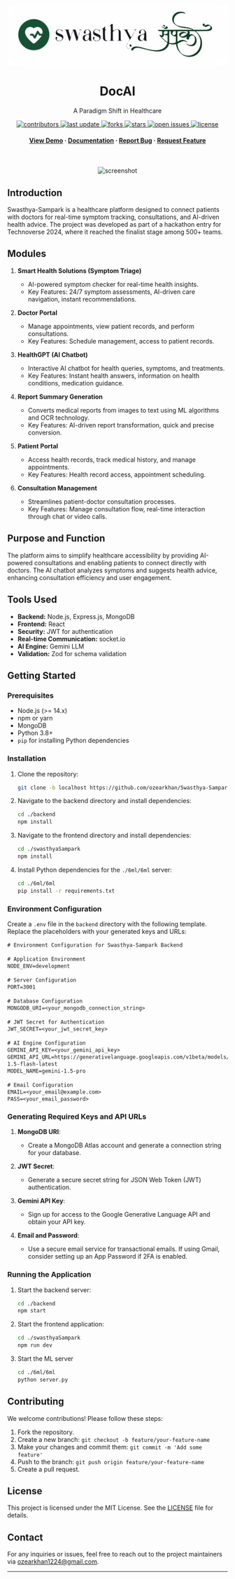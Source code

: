 <br/>
<div align="center">

  <img src="swasthyaSampark/public/assets/swasthya%20sampark%20readme.svg" alt="logo" width="auto" height="auto" />
  <h1>DocAI</h1>

  <p>
    A Paradigm Shift in Healthcare
  </p>


<!-- Badges -->
<p>
  <a href="https://github.com/ozearkhan/Swasthya-Sampark/graphs/contributors">
    <img src="https://img.shields.io/github/contributors/ozearkhan/Swasthya-Sampark" alt="contributors" />
  </a>
  <a href="">
    <img src="https://img.shields.io/github/last-commit/ozearkhan/Swasthya-Sampark" alt="last update" />
  </a>
  <a href="https://github.com/ozearkhan/Swasthya-Sampark/network/members">
    <img src="https://img.shields.io/github/forks/ozearkhan/Swasthya-Sampark" alt="forks" />
  </a>
  <a href="https://github.com/ozearkhan/Swasthya-Sampark/stargazers">
    <img src="https://img.shields.io/github/stars/ozearkhan/Swasthya-Sampark" alt="stars" />
  </a>
  <a href="https://github.com/ozearkhan/Swasthya-Sampark/issues/">
    <img src="https://img.shields.io/github/issues/ozearkhan/Swasthya-Sampark" alt="open issues" />
  </a>
  <a href="https://github.com/ozearkhan/Swasthya-Sampark/blob/master/LICENSE.txt">
    <img src="https://img.shields.io/github/license/ozearkhan/Swasthya-Sampark" alt="license" />
  </a>
</p>

<h4>
    <a href="https://drive.google.com/file/d/1v0I85PBp8XpNoFWS9Z-NxnL2xfkxgz2L/view?usp=sharing">View Demo</a>
  <span> · </span>
    <a href="https://github.com/ozearkhan/Swasthya-Sampark">Documentation</a>
  <span> · </span>
    <a href="https://github.com/ozearkhan/Swasthya-Sampark/issues/">Report Bug</a>
  <span> · </span>
    <a href="https://github.com/ozearkhan/Swasthya-Sampark/issues/">Request Feature</a>
  </h4>
</div>

<br />

<br/>
<div align="center"> 

  <img src="/swasthyaSampark/public/assets/homepage%20ss.svg" alt="screenshot" />
</div>

## Introduction

Swasthya-Sampark is a healthcare platform designed to connect patients with doctors for real-time symptom tracking, consultations, and AI-driven health advice. The project was developed as part of a hackathon entry for Technoverse 2024, where it reached the finalist stage among 500+ teams.

## Modules

1. **Smart Health Solutions (Symptom Triage)**
   - AI-powered symptom checker for real-time health insights.
   - Key Features: 24/7 symptom assessments, AI-driven care navigation, instant recommendations.

2. **Doctor Portal**
   - Manage appointments, view patient records, and perform consultations.
   - Key Features: Schedule management, access to patient records.

3. **HealthGPT (AI Chatbot)**
   - Interactive AI chatbot for health queries, symptoms, and treatments.
   - Key Features: Instant health answers, information on health conditions, medication guidance.

4. **Report Summary Generation**
   - Converts medical reports from images to text using ML algorithms and OCR technology.
   - Key Features: AI-driven report transformation, quick and precise conversion.

5. **Patient Portal**
   - Access health records, track medical history, and manage appointments.
   - Key Features: Health record access, appointment scheduling.

6. **Consultation Management**
   - Streamlines patient-doctor consultation processes.
   - Key Features: Manage consultation flow, real-time interaction through chat or video calls.

## Purpose and Function

The platform aims to simplify healthcare accessibility by providing AI-powered consultations and enabling patients to connect directly with doctors. The AI chatbot analyzes symptoms and suggests health advice, enhancing consultation efficiency and user engagement.

## Tools Used

- **Backend:** Node.js, Express.js, MongoDB
- **Frontend:** React
- **Security:** JWT for authentication
- **Real-time Communication:** socket.io
- **AI Engine:** Gemini LLM
- **Validation:** Zod for schema validation

## Getting Started

### Prerequisites

- Node.js (>= 14.x)
- npm or yarn
- MongoDB
- Python 3.8+
- `pip` for installing Python dependencies

### Installation

1. Clone the repository:
   ```bash
   git clone -b localhost https://github.com/ozearkhan/Swasthya-Sampark.git
   ```
2. Navigate to the backend directory and install dependencies:
   ```bash
   cd ./backend
   npm install
   ```
3. Navigate to the frontend directory and install dependencies:
   ```bash
   cd ./swasthyaSampark
   npm install
   ```
4. Install Python dependencies for the `./6ml/6ml` server:
   ```bash
   cd ./6ml/6ml
   pip install -r requirements.txt

   ```

### Environment Configuration

Create a `.env` file in the `backend` directory with the following template. Replace the placeholders with your generated keys and URLs:

```env
# Environment Configuration for Swasthya-Sampark Backend

# Application Environment
NODE_ENV=development

# Server Configuration
PORT=3001

# Database Configuration
MONGODB_URI=<your_mongodb_connection_string>

# JWT Secret for Authentication
JWT_SECRET=<your_jwt_secret_key>

# AI Engine Configuration
GEMINI_API_KEY=<your_gemini_api_key>
GEMINI_API_URL=https://generativelanguage.googleapis.com/v1beta/models/gemini-1.5-flash-latest
MODEL_NAME=gemini-1.5-pro

# Email Configuration
EMAIL=<your_email@example.com>
PASS=<your_email_password>
```

### Generating Required Keys and API URLs

1. **MongoDB URI**:
   - Create a MongoDB Atlas account and generate a connection string for your database.

2. **JWT Secret**:
   - Generate a secure secret string for JSON Web Token (JWT) authentication.

3. **Gemini API Key**:
   - Sign up for access to the Google Generative Language API and obtain your API key.

4. **Email and Password**:
   - Use a secure email service for transactional emails. If using Gmail, consider setting up an App Password if 2FA is enabled.

### Running the Application

1. Start the backend server:
   ```bash
   cd ./backend
   npm start
   ```
2. Start the frontend application:
   ```bash
   cd ./swasthyaSampark
   npm run dev
   ```
3. Start the ML server
   ```bash
   cd ./6ml/6ml
   python server.py
   ```

## Contributing

We welcome contributions! Please follow these steps:

1. Fork the repository.
2. Create a new branch: `git checkout -b feature/your-feature-name`
3. Make your changes and commit them: `git commit -m 'Add some feature'`
4. Push to the branch: `git push origin feature/your-feature-name`
5. Create a pull request.

## License

This project is licensed under the MIT License. See the [LICENSE](LICENSE.txt) file for details.

## Contact

For any inquiries or issues, feel free to reach out to the project maintainers via [ozearkhan1224@gmail.com](mailto:ozearkhan1224@gmail.com).

---

